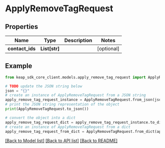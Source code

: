# ApplyRemoveTagRequest


## Properties

Name | Type | Description | Notes
------------ | ------------- | ------------- | -------------
**contact_ids** | **List[str]** |  | [optional] 

## Example

```python
from keap_sdk_core_client.models.apply_remove_tag_request import ApplyRemoveTagRequest

# TODO update the JSON string below
json = "{}"
# create an instance of ApplyRemoveTagRequest from a JSON string
apply_remove_tag_request_instance = ApplyRemoveTagRequest.from_json(json)
# print the JSON string representation of the object
print(ApplyRemoveTagRequest.to_json())

# convert the object into a dict
apply_remove_tag_request_dict = apply_remove_tag_request_instance.to_dict()
# create an instance of ApplyRemoveTagRequest from a dict
apply_remove_tag_request_from_dict = ApplyRemoveTagRequest.from_dict(apply_remove_tag_request_dict)
```
[[Back to Model list]](../README.md#documentation-for-models) [[Back to API list]](../README.md#documentation-for-api-endpoints) [[Back to README]](../README.md)


